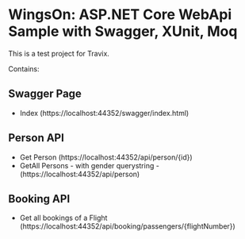 # WingsOn: ASP.NET Core WebApi Sample with Swagger, XUnit, Moq

This is a test project for Travix.

Contains:

## Swagger Page
- Index (https://localhost:44352/swagger/index.html)

## Person API
- Get Person (https://localhost:44352/api/person/{id})
- GetAll Persons - with gender querystring - (https://localhost:44352/api/person)

## Booking API
- Get all bookings of a Flight (https://localhost:44352/api/booking/passengers/{flightNumber})
